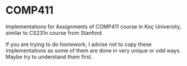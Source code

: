 # COMP411
Implementations for Assignments of COMP411 course in Koç University, similar to CS231n course from Stanford

If you are trying to do homework, I advise not to copy these implementations as some of them are done in very unique or odd ways.
Maybe try to understand them first.
